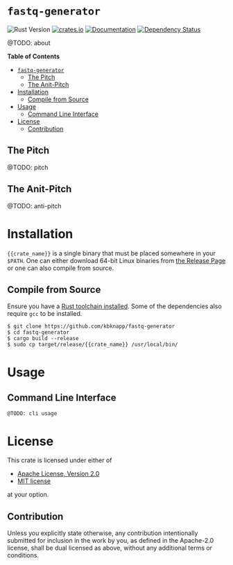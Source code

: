# `fastq-generator`

![Rust Version][rustc-image]
[![crates.io][crate-image]][crate-link]
[![Documentation][docs-image]][docs-link]
[![Dependency Status][deps-image]][deps-link]

@TODO: about

<!-- markdown-toc start - Don't edit this section. Run M-x markdown-toc-refresh-toc -->
**Table of Contents**

- [`fastq-generator`](#project-name)
    - [The Pitch](#the-pitch)
    - [The Anit-Pitch](#the-anit-pitch)
- [Installation](#installation)
    - [Compile from Source](#compile-from-source)
- [Usage](#usage)
    - [Command Line Interface](#command-line-interface)
- [License](#license)
    - [Contribution](#contribution)

<!-- markdown-toc end -->

## The Pitch

@TODO: pitch

## The Anit-Pitch

@TODO: anti-pitch

# Installation

`{{crate_name}}` is a single binary that must be placed somewhere in your
`$PATH`. One can either download 64-bit Linux binaries from [the Release Page](https://github.com/kbknapp/iptables_exporter/releases)
or one can also compile from source.

## Compile from Source

Ensure you have a [Rust toolchain installed](https://rustup.rs). Some of the
dependencies also require `gcc` to be installed.

```
$ git clone https://github.com/kbknapp/fastq-generator
$ cd fastq-generator
$ cargo build --release
$ sudo cp target/release/{{crate_name}} /usr/local/bin/
```

# Usage

## Command Line Interface

```
@TODO: cli usage
```

# License

This crate is licensed under either of

 * [Apache License, Version 2.0](http://www.apache.org/licenses/LICENSE-2.0)
 * [MIT license](http://opensource.org/licenses/MIT)

at your option.

## Contribution

Unless you explicitly state otherwise, any contribution intentionally submitted
for inclusion in the work by you, as defined in the Apache-2.0 license, shall be
dual licensed as above, without any additional terms or conditions.

[//]: # (badges)

[rustc-image]: https://img.shields.io/badge/rustc-1.53+-blue.svg
[crate-image]: https://img.shields.io/crates/v/fastq-generator.svg
[crate-link]: https://crates.io/crates/fastq-generator
[docs-image]: https://docs.rs/fastq-generator/badge.svg
[docs-link]: https://docs.rs/fastq-generator
[deps-image]: https://deps.rs/repo/github/kbknapp/fastq-generator/status.svg
[deps-link]: https://deps.rs/repo/github/kbknapp/fastq-generator
